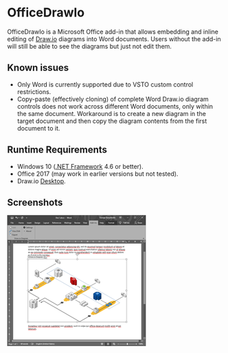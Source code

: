 # OfficeDrawIo

OfficeDrawIo is a Microsoft Office add-in that allows embedding and inline editing of [Draw.io](https://about.draw.io/) diagrams into Word documents. Users without the add-in will still be able to see the diagrams but just not edit them.

Known issues
------------
- Only Word is currently supported due to VSTO custom control restrictions.
- Copy-paste (effectively cloning) of complete Word Draw.io diagram controls does not work across different Word documents, only within the same document. Workaround is to create a new diagram in the target document and then copy the diagram contents from the first document to it.

Runtime Requirements
--------------------
- Windows 10 ([.NET Framework](https://dotnet.microsoft.com/download/dotnet-framework) 4.6 or better).
- Office 2017 (may work in earlier versions but not tested).
- Draw.io [Desktop](https://about.draw.io/integrations/).

Screenshots
-----------
[![raspikey-diagram](screen1_tn.png)](screen1.png)

